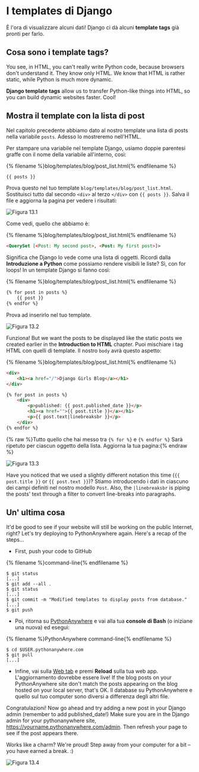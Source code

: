 # I templates di Django

È l'ora di visualizzare alcuni dati! Django ci dà alcuni **template tags** già pronti per farlo.

## Cosa sono i template tags?

You see, in HTML, you can't really write Python code, because browsers don't understand it. They know only HTML. We know that HTML is rather static, while Python is much more dynamic.

**Django template tags** allow us to transfer Python-like things into HTML, so you can build dynamic websites faster. Cool!

## Mostra il template con la lista di post

Nel capitolo precedente abbiamo dato al nostro template una lista di posts nella variabile `posts`. Adesso lo mostreremo nell'HTML.

Per stampare una variabile nel template Django, usiamo doppie parentesi graffe con il nome della variabile all'interno, così:

{% filename %}blog/templates/blog/post_list.html{% endfilename %}

```html
{{ posts }}
```

Prova questo nel tuo template `blog/templates/blog/post_list.html`. Sostituisci tutto dal secondo `<div>` al terzo `</div>` con `{{ posts }}`. Salva il file e aggiorna la pagina per vedere i risultati:

![Figura 13.1](images/step1.png)

Come vedi, quello che abbiamo è:

{% filename %}blog/templates/blog/post_list.html{% endfilename %}

```html
<QuerySet [<Post: My second post>, <Post: My first post>]>
```

Significa che Django lo vede come una lista di oggetti. Ricordi dalla **Introduzione a Python** come possiamo rendere visibili le liste? Sì, con for loops! In un template Django si fanno così:

{% filename %}blog/templates/blog/post_list.html{% endfilename %}

```html
{% for post in posts %}
    {{ post }}
{% endfor %}
```

Prova ad inserirlo nel tuo template.

![Figura 13.2](images/step2.png)

Funziona! But we want the posts to be displayed like the static posts we created earlier in the **Introduction to HTML** chapter. Puoi mischiare i tag HTML con quelli di template. Il nostro `body` avrà questo aspetto:

{% filename %}blog/templates/blog/post_list.html{% endfilename %}

```html
<div>
    <h1><a href="/">Django Girls Blog</a></h1>
</div>

{% for post in posts %}
    <div>
        <p>published: {{ post.published_date }}</p>
        <h1><a href="">{{ post.title }}</a></h1>
        <p>{{ post.text|linebreaksbr }}</p>
    </div>
{% endfor %}
```

{% raw %}Tutto quello che hai messo tra `{% for %}` e `{% endfor %}` Sarà ripetuto per ciascun oggetto della lista. Aggiorna la tua pagina:{% endraw %}

![Figura 13.3](images/step3.png)

Have you noticed that we used a slightly different notation this time (`{{ post.title }}` or `{{ post.text }}`)? Stiamo introducendo i dati in ciascuno dei campi definiti nel nostro modello `Post`. Also, the `|linebreaksbr` is piping the posts' text through a filter to convert line-breaks into paragraphs.

## Un' ultima cosa

It'd be good to see if your website will still be working on the public Internet, right? Let's try deploying to PythonAnywhere again. Here's a recap of the steps…

* First, push your code to GitHub

{% filename %}command-line{% endfilename %}

    $ git status
    [...]
    $ git add --all .
    $ git status
    [...]
    $ git commit -m "Modified templates to display posts from database."
    [...]
    $ git push
    

* Poi, ritorna su [PythonAnywhere](https://www.pythonanywhere.com/consoles/) e vai alla tua **console di Bash** (o iniziane una nuova) ed esegui:

{% filename %}PythonAnywhere command-line{% endfilename %}

    $ cd $USER.pythonanywhere.com
    $ git pull
    [...]
    

* Infine, vai sulla [Web tab](https://www.pythonanywhere.com/web_app_setup/) e premi **Reload** sulla tua web app. L'aggiornamento dovrebbe essere live! If the blog posts on your PythonAnywhere site don't match the posts appearing on the blog hosted on your local server, that's OK. Il database su PythonAnywhere e quello sul tuo computer sono diversi a differenza degli altri file.

Congratulazioni! Now go ahead and try adding a new post in your Django admin (remember to add published_date!) Make sure you are in the Django admin for your pythonanywhere site, https://yourname.pythonanywhere.com/admin. Then refresh your page to see if the post appears there.

Works like a charm? We're proud! Step away from your computer for a bit – you have earned a break. :)

![Figura 13.4](images/donut.png)